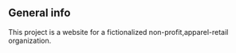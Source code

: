 ## General info
This project is a website for a fictionalized non-profit,apparel-retail organization. 